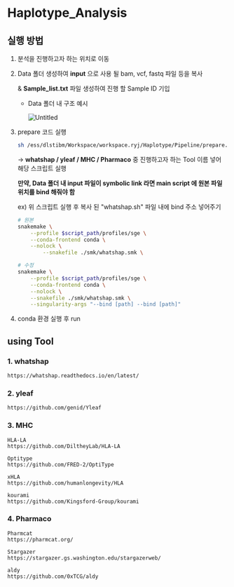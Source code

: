 # Haplotype_Analysis

## 실행 방법

1. 분석을 진행하고자 하는 위치로 이동
2. Data 폴더 생성하여 **input** 으로 사용 될 bam, vcf, fastq 파일 등을 복사 
    
    & **Sample_list.txt** 파일 생성하여 진행 할 Sample ID 기입 
    
    - Data 폴더 내 구조 예시
        
        ![Untitled](https://prod-files-secure.s3.us-west-2.amazonaws.com/7ae9e35a-94e9-410c-a0b9-512409c3cf25/204f6aec-7d2a-49c5-8980-e038664e6274/Untitled.png)
        
3. prepare 코드 실행
    
    ```bash
    sh /ess/dlstibm/Workspace/workspace.ryj/Haplotype/Pipeline/prepare.sh [ whatshap / yleaf / MHC / Pharmaco ] 
    ```
    
    → **whatshap / yleaf / MHC / Pharmaco** 중 진행하고자 하는 Tool 이름 넣어 해당 스크립트 실행
    
    **만약, Data 폴더 내 input 파일이 symbolic link 라면 main script 에 원본 파일 위치를 bind 해줘야 함**
    
    ex) 위 스크립트 실행 후 복사 된 "whatshap.sh" 파일 내에 bind 주소 넣어주기
    
    ```bash
    # 원본
    snakemake \
        --profile $script_path/profiles/sge \
        --conda-frontend conda \
        --nolock \
    		--snakefile ./smk/whatshap.smk \
    
    # 수정
    snakemake \
        --profile $script_path/profiles/sge \
        --conda-frontend conda \
        --nolock \
        --snakefile ./smk/whatshap.smk \
        --singularity-args "--bind [path] --bind [path]"
    ```
    
4. conda 환경 실행 후 run

##
##
##

## using Tool
### 1. whatshap

    https://whatshap.readthedocs.io/en/latest/

### 2. yleaf

    https://github.com/genid/Yleaf

### 3. MHC

    HLA-LA
    https://github.com/DiltheyLab/HLA-LA
    
    Optitype 
    https://github.com/FRED-2/OptiType
    
    xHLA
    https://github.com/humanlongevity/HLA
    
    kourami
    https://github.com/Kingsford-Group/kourami

### 4. Pharmaco

    Pharmcat
    https://pharmcat.org/
    
    Stargazer 
    https://stargazer.gs.washington.edu/stargazerweb/
    
    aldy
    https://github.com/0xTCG/aldy

